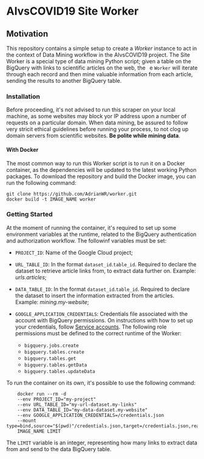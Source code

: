 # AIvsCOVID19 Site Worker

## Motivation
This repository contains a simple setup to create a *Worker* instance to act in the context of Data Mining workflow in the AIvsCOVID19 project. The Site Worker is a special type of data mining Python script; given a table on the BigQuery with links to scientific articles on the web, the ` `e `Worker` will iterate through each record and then mine valuable information from each article, sending the results to another BigQuery table.

### Installation

Before proceeding, it's not advised to run this scraper on your local machine, as some websites may block yor IP address upon a number of requests on a particular domain. When data mining, be assured to follow very stricit ethical guidelines before running your process, to not clog up domain servers from scientific websites. **Be polite while mining data**.  

#### With Docker
The most common way to run this Worker script is to run it on a Docker container, as the dependencies will be updated to the latest working Python packages. To download the repository and build the Docker image, you can run the following command:

    git clone https://github.com/AdrianWR/worker.git
    docker build -t IMAGE_NAME worker

### Getting Started
At the moment of running the container, it's required to set up some environment variables at the runtime, related to the BigQuery authentication and authorization workflow. The followinf variables must be set:
- `PROJECT_ID`: Name of the Google Cloud project;
- `URL_TABLE_ID`: In the format `dataset_id`.`table_id`. Required to declare the dataset to retrieve article links from, to extract data further on. Example: *urls.articles*;
- `DATA_TABLE_ID`: In the format `dataset_id`.`table_id`. Required to declare the dataset to insert the information extracted from the articles. Example: *mining.my-website*;
- `GOOGLE_APPLICATION_CREDENTIALS`: Credentials file associated with the account with BigQuery permissions. On instructions with how to set up your credentials, follow [Service accounts](https://cloud.google.com/iam/docs/service-accounts). The following role permissions must be defined to the correct runtime of the Worker:


    - `bigquery.jobs.create`
    - `bigquery.tables.create`
    - `bigquery.tables.get`
    - `bigquery.tables.getData`
    - `bigquery.tables.updateData`

To run the container on its own, it's possible to use the following command:
```
    docker run --rm -d
    --env PROJECT_ID="my-project"
    --env URL_TABLE_ID="my-url-dataset.my-links"
    --env DATA_TABLE_ID="my-data-dataset.my-website"
    --env GOOGLE_APPLICATION_CREDENTIALS=/credentials.json
    --mount type=bind,source="$(pwd)"/credentials.json,target=/credentials.json,readonly
    IMAGE_NAME LIMIT
```

The `LIMIT` variable is an integer, representing how many links to extract data from and send to the data BigQuery table.
